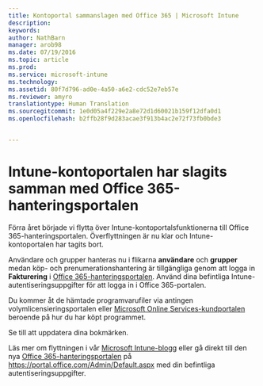 ```yaml
---
title: Kontoportal sammanslagen med Office 365 | Microsoft Intune
description: 
keywords: 
author: NathBarn
manager: arob98
ms.date: 07/19/2016
ms.topic: article
ms.prod: 
ms.service: microsoft-intune
ms.technology: 
ms.assetid: 80f7d796-ad0e-4a50-a6e2-cdc52e7eb57e
ms.reviewer: amyro
translationtype: Human Translation
ms.sourcegitcommit: 1e0d05a4f229e2a8e72d1d60021b159f12dfa0d1
ms.openlocfilehash: b2ffb28f9d283acae3f913b4ac2e72f73fb0bde3


---
```


# Intune-kontoportalen har slagits samman med Office 365-hanteringsportalen

Förra året började vi flytta över Intune-kontoportalsfunktionerna till Office 365-hanteringsportalen. Överflyttningen är nu klar och Intune-kontoportalen har tagits bort.

Användare och grupper hanteras nu i flikarna **användare** och **grupper** medan köp- och prenumerationshantering är tillgängliga genom att logga in **Fakturering** i [Office 365-hanteringsportalen](https://portal.office.com/Admin/Default.aspx). Använd dina befintliga Intune-autentiseringsuppgifter för att logga in i Office 365-portalen.

Du kommer åt de hämtade programvarufiler via antingen volymlicensieringsportalen eller [Microsoft Online Services-kundportalen](http://go.microsoft.com/fwlink/?LinkId=259567) beroende på hur du har köpt programmet.

Se till att uppdatera dina bokmärken.

Läs mer om flyttningen i vår [Microsoft Intune-blogg](https://blogs.technet.microsoft.com/microsoftintune/2015/09/01/intune-and-ems-subscriptions-now-available-in-the-office-365-portal/) eller gå direkt till den nya [Office 365-hanteringsportalen](https://portal.office.com/Admin/Default.aspx) på https://portal.office.com/Admin/Default.aspx med din befintliga autentiseringsuppgifter.



<!--HONumber=Jul16_HO3-->


